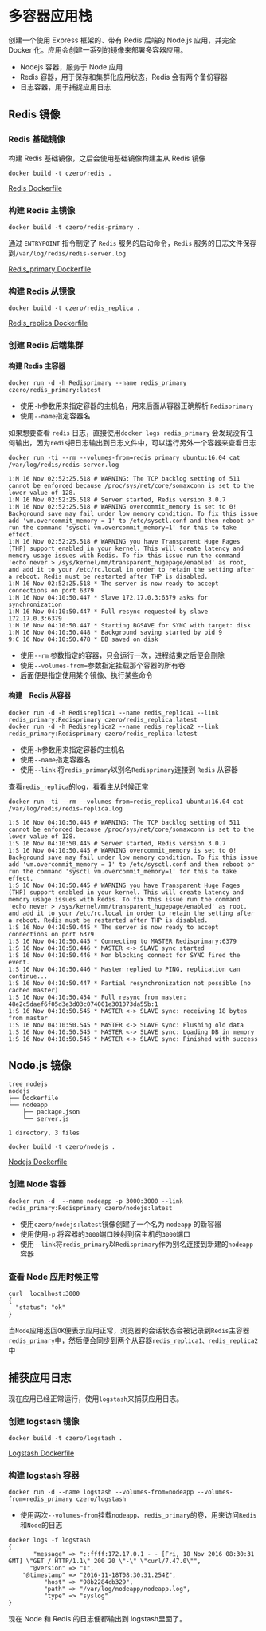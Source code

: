 # 多容器应用栈
创建一个使用 Express 框架的、带有 Redis 后端的 Node.js 应用，并完全 Docker 化。应用会创建一系列的镜像来部署多容器应用。

- Nodejs 容器，服务于 Node 应用
- Redis 容器，用于保存和集群化应用状态，Redis 会有两个备份容器
- 日志容器，用于捕捉应用日志

## Redis 镜像

### Redis 基础镜像
构建 Redis 基础镜像，之后会使用基础镜像构建主从 Redis 镜像
```
docker build -t czero/redis .
```
[Redis Dockerfile](http://ofc9x1ccn.bkt.clouddn.com/upload/docker/redis.tar.gz)

### 构建 Redis 主镜像
```
docker build -t czero/redis-primary .
```
通过 `ENTRYPOINT` 指令制定了 `Redis` 服务的启动命令，`Redis` 服务的日志文件保存到`/var/log/redis/redis-server.log`

[Redis_primary Dockerfile](http://ofc9x1ccn.bkt.clouddn.com/upload/docker/redis_primary.tar.gz)


### 构建 Redis 从镜像
```
docker build -t czero/redis_replica .
```
[Redis_replica Dockerfile](http://ofc9x1ccn.bkt.clouddn.com/upload/docker/redis_replica.tar.gz)

### 创建 Redis 后端集群

#### 构建 Redis 主容器

```
docker run -d -h Redisprimary --name redis_primary czero/redis_primary:latest
```
- 使用`-h`参数用来指定容器的主机名，用来后面从容器正确解析 `Redisprimary`
- 使用`--name`指定容器名

如果想要查看 `redis` 日志，直接使用`docker logs redis_primary` 会发现没有任何输出，因为`redis`把日志输出到日志文件中，可以运行另外一个容器来查看日志

```
docker run -ti --rm --volumes-from=redis_primary ubuntu:16.04 cat /var/log/redis/redis-server.log

1:M 16 Nov 02:52:25.518 # WARNING: The TCP backlog setting of 511 cannot be enforced because /proc/sys/net/core/somaxconn is set to the lower value of 128.
1:M 16 Nov 02:52:25.518 # Server started, Redis version 3.0.7
1:M 16 Nov 02:52:25.518 # WARNING overcommit_memory is set to 0! Background save may fail under low memory condition. To fix this issue add 'vm.overcommit_memory = 1' to /etc/sysctl.conf and then reboot or run the command 'sysctl vm.overcommit_memory=1' for this to take effect.
1:M 16 Nov 02:52:25.518 # WARNING you have Transparent Huge Pages (THP) support enabled in your kernel. This will create latency and memory usage issues with Redis. To fix this issue run the command 'echo never > /sys/kernel/mm/transparent_hugepage/enabled' as root, and add it to your /etc/rc.local in order to retain the setting after a reboot. Redis must be restarted after THP is disabled.
1:M 16 Nov 02:52:25.518 * The server is now ready to accept connections on port 6379
1:M 16 Nov 04:10:50.447 * Slave 172.17.0.3:6379 asks for synchronization
1:M 16 Nov 04:10:50.447 * Full resync requested by slave 172.17.0.3:6379
1:M 16 Nov 04:10:50.447 * Starting BGSAVE for SYNC with target: disk
1:M 16 Nov 04:10:50.448 * Background saving started by pid 9
9:C 16 Nov 04:10:50.478 * DB saved on disk
```
- 使用`--rm` 参数指定的容器，只会运行一次，进程结束之后便会删除
- 使用`--volumes-from=`参数指定挂载那个容器的所有卷
- 后面便是指定使用某个镜像、执行某些命令


#### 构建　Redis 从容器
```
docker run -d -h Redisreplica1 --name redis_replica1 --link redis_primary:Redisprimary czero/redis_replica:latest
docker run -d -h Redisreplica2 --name redis_replica2 --link redis_primary:Redisprimary czero/redis_replica:latest
```
- 使用`-h`参数用来指定容器的主机名
- 使用`--name`指定容器名
- 使用`--link` 将`redis_primary`以别名`Redisprimary`连接到 `Redis` 从容器

查看`redis_replica`的log，看看主从时候正常

```
docker run -ti --rm --volumes-from=redis_replica1 ubuntu:16.04 cat /var/log/redis/redis-replica.log

1:S 16 Nov 04:10:50.445 # WARNING: The TCP backlog setting of 511 cannot be enforced because /proc/sys/net/core/somaxconn is set to the lower value of 128.
1:S 16 Nov 04:10:50.445 # Server started, Redis version 3.0.7
1:S 16 Nov 04:10:50.445 # WARNING overcommit_memory is set to 0! Background save may fail under low memory condition. To fix this issue add 'vm.overcommit_memory = 1' to /etc/sysctl.conf and then reboot or run the command 'sysctl vm.overcommit_memory=1' for this to take effect.
1:S 16 Nov 04:10:50.445 # WARNING you have Transparent Huge Pages (THP) support enabled in your kernel. This will create latency and memory usage issues with Redis. To fix this issue run the command 'echo never > /sys/kernel/mm/transparent_hugepage/enabled' as root, and add it to your /etc/rc.local in order to retain the setting after a reboot. Redis must be restarted after THP is disabled.
1:S 16 Nov 04:10:50.445 * The server is now ready to accept connections on port 6379
1:S 16 Nov 04:10:50.445 * Connecting to MASTER Redisprimary:6379
1:S 16 Nov 04:10:50.446 * MASTER <-> SLAVE sync started
1:S 16 Nov 04:10:50.446 * Non blocking connect for SYNC fired the event.
1:S 16 Nov 04:10:50.446 * Master replied to PING, replication can continue...
1:S 16 Nov 04:10:50.447 * Partial resynchronization not possible (no cached master)
1:S 16 Nov 04:10:50.454 * Full resync from master: 48e2c5daef6f05d3e3d03c074001e301073da55b:1
1:S 16 Nov 04:10:50.545 * MASTER <-> SLAVE sync: receiving 18 bytes from master
1:S 16 Nov 04:10:50.545 * MASTER <-> SLAVE sync: Flushing old data
1:S 16 Nov 04:10:50.545 * MASTER <-> SLAVE sync: Loading DB in memory
1:S 16 Nov 04:10:50.545 * MASTER <-> SLAVE sync: Finished with success
```

## Node.js 镜像

```
tree nodejs
nodejs
├── Dockerfile
└── nodeapp
    ├── package.json
    └── server.js

1 directory, 3 files

docker build -t czero/nodejs .
```
[Nodejs Dockerfile](http://ofc9x1ccn.bkt.clouddn.com/upload/docker/nodejs.tar.gz)

### 创建 Node 容器
```
docker run -d  --name nodeapp -p 3000:3000 --link redis_primary:Redisprimary czero/nodejs:latest
```
- 使用`czero/nodejs:latest`镜像创建了一个名为 `nodeapp` 的新容器
- 使用使用`-p` 将容器的`3000`端口映射到宿主机的`3000`端口
- 使用`--link`将`redis_primary`以`Redisprimary`作为别名连接到新建的`nodeapp`容器


### 查看 Node 应用时候正常

```
curl  localhost:3000  
{
  "status": "ok"
}
```
当`Node`应用返回`OK`便表示应用正常，浏览器的会话状态会被记录到`Redis`主容器`redis_primary`中，然后便会同步到两个从容器`redis_replica1、redis_replica2`中


## 捕获应用日志
现在应用已经正常运行，使用`logstash`来捕获应用日志。

### 创建 logstash 镜像
```
docker build -t czero/logstash .
```
[Logstash Dockerfile](http://ofc9x1ccn.bkt.clouddn.com/upload/docker/logstash.tar.gz)


### 构建 logstash 容器
```
docker run -d --name logstash --volumes-from=nodeapp --volumes-from=redis_primary czero/logstash
```
- 使用两次`--volumes-from`挂载`nodeapp`、`redis_primary`的卷，用来访问`Redis`和`Node`的日志

```
docker logs -f logstash
{
       "message" => "::ffff:172.17.0.1 - - [Fri, 18 Nov 2016 08:30:31 GMT] \"GET / HTTP/1.1\" 200 20 \"-\" \"curl/7.47.0\"",
      "@version" => "1",
    "@timestamp" => "2016-11-18T08:30:31.254Z",
          "host" => "98b2284cb329",
          "path" => "/var/log/nodeapp/nodeapp.log",
          "type" => "syslog"
}
```
现在 Node 和 Redis 的日志便都输出到 logstash里面了。
